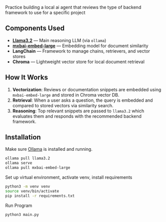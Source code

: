 Practice building a local ai agent that reviews the type of backend framework to use for a specific project

## Components Used

- **[Llama3.2](https://ollama.com/library/llama3)** — Main reasoning LLM (via `ollama`)
- **[mxbai-embed-large](https://ollama.com/library/mxbai-embed-large)** — Embedding model for document similarity
- **LangChain** — Framework to manage chains, retrievers, and vector stores
- **Chroma** — Lightweight vector store for local document retrieval

## How It Works

1. **Vectorization**: Reviews or documentation snippets are embedded using `mxbai-embed-large` and stored in Chroma vector DB.
2. **Retrieval**: When a user asks a question, the query is embedded and compared to stored vectors via similarity search.
3. **Reasoning**: Top relevant snippets are passed to `llama3.2` which evaluates them and responds with the recommended backend framework.

## Installation

Make sure [Ollama](https://ollama.com/download) is installed and running.

```bash
ollama pull llama3.2
ollama serve
ollama pull mxbai-embed-large
```
Set up virtual environment, activate venv, install requirements
```bash
python3 -m venv venv
source venv/bin/activate
pip install -r requirements.txt
```

Run Program
```bash
python3 main.py
```

